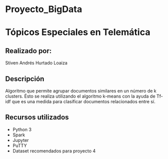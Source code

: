 # Proyecto_BigData

# Tópicos Especiales en Telemática 

## Realizado por:
 
 Stiven Andrés Hurtado Loaiza

## Descripción

Algoritmo que permite agrupar documentos similares en un número de k clusters. Ésto se realiza utilizando el algoritmo k-means con la ayuda de Tf-idf que es una medida para clasificar documentos relacionados entre sí.

## Recursos utilizados

- Python 3
- Spark 
- Jupyter
- PuTTY
- Dataset recomendados para proyecto 4

